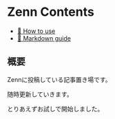 # Zenn Contents

* [📘 How to use](https://zenn.dev/zenn/articles/zenn-cli-guide)
* [📘 Markdown guide](https://zenn.dev/zenn/articles/markdown-guide)

## 概要

Zennに投稿している記事置き場です。

随時更新していきます。

とりあえずお試しで開始しました。
